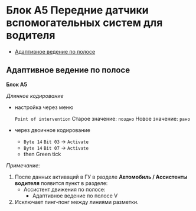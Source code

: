 # Блок А5 Передние датчики вспомогательных систем для водителя
* [Адаптивное ведение по полосе](#адаптивное-ведение-по-полосе)

## Адаптивное ведение по полосе
**Блок A5**

*Длинное кодирование*

* настройка через меню

  `Point of intervention` Старое значение: `поздно` Новое значение: `рано` 

* через двоичное кодирование
  - `Byte 14` `Bit 03` -> `Activate`
  - `Byte 14` `Bit 07` -> `Activate`
  - then Green tick

_Примечание_:
1. После данных активаций в ГУ в разделе **Автомобиль / Ассистенты водителя** появится пункт в разделе:
   * Ассистент движения по полосе:
     - Адаптивное ведение по полосе V
2. Исключает пинг-понг между линиями разметки.
